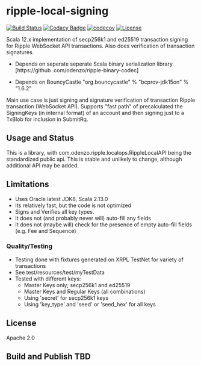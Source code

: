 
# ripple-local-signing
[![Build Status](https://travis-ci.com/odenzo/ripple-local-signing.svg?branch=master)](https://travis-ci.com/odenzo/ripple-local-signing)
[![Codacy Badge](https://api.codacy.com/project/badge/Grade/64c5333412184e23a22590db35f72181)](https://www.codacy.com/app/odenzo/ripple-local-signing?utm_source=github.com&amp;utm_medium=referral&amp;utm_content=odenzo/ripple-local-signing&amp;utm_campaign=Badge_Grade)
[![codecov](https://codecov.io/gh/odenzo/ripple-local-signing/branch/master/graph/badge.svg)](https://codecov.io/gh/odenzo/ripple-local-signing)
[![License](https://img.shields.io/badge/License-Apache%202.0-blue.svg)](https://opensource.org/licenses/Apache-2.0)


Scala 12.x implementation of secp256k1 and ed25519 transaction signing for Ripple WebSocket API transactions.
Also does verification of transaction signatures.

* Depends on seperate seperate Scala binary serialization library [https://github
.com/odenzo/ripple-binary-codec]

* Depends on BouncyCastle "org.bouncycastle" % "bcprov-jdk15on" % "1.6.2" 

Main use case is just signing and signature verification of transaction Ripple transaction (WebSocket API). Supports 
"fast path" of precalculated the SigningKeys (in internal format) of an account and then signing just to a TxBlob for
 inclusion in SubmitRq.
 



## Usage and Status

This is a library, with com.odenzo.ripple.localops.RippleLocalAPI being the standardized public api.
This is stable and unlikely to change, although additional API may be added.


## Limitations
- Uses Oracle latest JDK8, Scala 2.13.0
- Its relatively fast, but the code is not optimized
- Signs and Verifies all key types. 
- It does not (and probably never will) auto-fill any fields
- It does not (maybe will) check for the presence of empty auto-fill fields (e.g. Fee and Sequence)

### Quality/Testing

* Testing done with fixtures generated on XRPL TestNet for variety of transactions
* See   test/resources/test/myTestData
* Tested with different keys:
    - Master Keys only; secp256k1 and ed25519
    - Master Keys and Regular Keys (all combinations)
    - Using 'secret' for secp256k1 keys
    - Using 'key_type' and 'seed' or 'seed_hex' for all keys






## License 

Apache 2.0

## Build and Publish TBD
